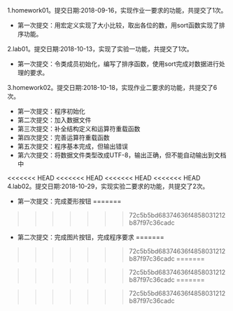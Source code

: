 ﻿1.homework01。提交日期:2018-09-16，实现作业一要求的功能，共提交了1次。
- 第一次提交：用宏定义实现了大小比较，取出各位的数，用sort函数实现了排序功能。

2.lab01。提交日期:2018-10-13，实现了实验一功能，共提交了1次。
- 第一次提交：令类成员初始化，编写了排序函数，使用sort完成对数据进行处理的要求。

3.homework02。提交日期:2018-10-18，实现作业二要求的功能，共提交了6次。
- 第一次提交：程序初始化
- 第二次提交：加入数据文件
- 第三次提交：补全结构定义和运算符重载函数
- 第四次提交：完善运算符重载函数
- 第五次提交：程序基本完成，但输出错误
- 第六次提交：将数据文件类型改成UTF-8，输出正确，但不能自动输出到文档中

<<<<<<< HEAD
<<<<<<< HEAD
<<<<<<< HEAD
<<<<<<< HEAD
4.lab02。提交日期:2018-10-29，实现实验二要求的功能，共提交了2次。

- 第一次提交：完成菱形按钮
=======

>>>>>>> 72c5b5bd68374636f4858031212b87f97c36cadc

- 第二次提交：完成图片按钮，完成程序要求
=======


>>>>>>> 72c5b5bd68374636f4858031212b87f97c36cadc
=======


>>>>>>> 72c5b5bd68374636f4858031212b87f97c36cadc
=======


>>>>>>> 72c5b5bd68374636f4858031212b87f97c36cadc
